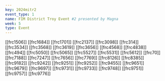 ```yaml
---
key: 2024mitr2
event_type: 1
name: FIM District Troy Event #2 presented by Magna
week: 5
type: Event
---
```

[[frc1506]]
[[frc1684]]
[[frc1701]]
[[frc2137]]
[[frc3098]]
[[frc314]]
[[frc3534]]
[[frc3568]]
[[frc3619]]
[[frc3656]]
[[frc4568]]
[[frc4838]]
[[frc494]]
[[frc5050]]
[[frc5065]]
[[frc5527]]
[[frc5531]]
[[frc5612]]
[[frc70]]
[[frc7188]]
[[frc7247]]
[[frc7656]]
[[frc7769]]
[[frc8126]]
[[frc8385]]
[[frc9182]]
[[frc9242]]
[[frc9251]]
[[frc9252]]
[[frc9455]]
[[frc9651]]
[[frc9679]]
[[frc9697]]
[[frc9731]]
[[frc9733]]
[[frc9748]]
[[frc9751]]
[[frc9757]]
[[frc9776]]
